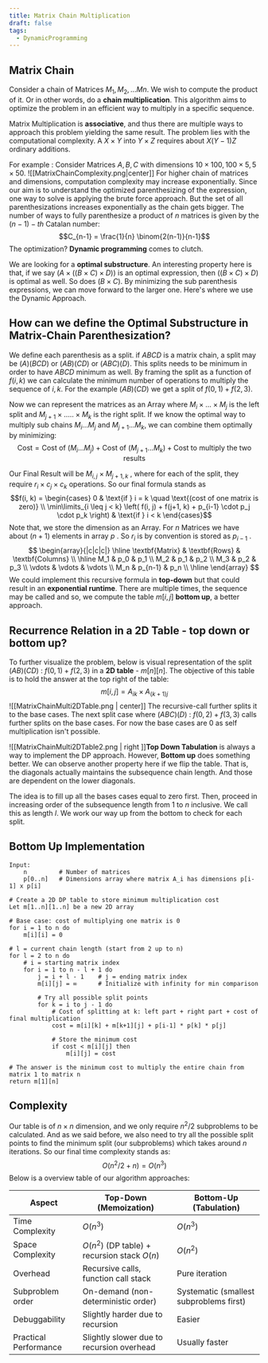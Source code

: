 ```yaml
---
title: Matrix Chain Multiplication
draft: false
tags:
  - DynamicProgramming
---
```

## Matrix Chain
Consider a chain of Matrices $M_1,M_2, ... Mn$. We wish to compute the product of it. Or in other words, do a **chain multiplication**.
This algorithm aims to optimize the problem in an efficient way to multiply in a specific sequence. 

Matrix Multiplication is **associative**, and thus there are multiple ways to approach this problem yielding the same result. 
The problem lies with the computational complexity. A $X\times Y$ into $Y\times Z$ requires about $X(Y-1)Z$ ordinary additions. 

For example :
Consider Matrices $A,B,C$ with dimensions $10\times100, 100\times5, 5\times50$.
 ![[MatrixChainComplexity.png|center]]
For higher chain of matrices and dimensions, computation complexity may increase exponentially. 
Since our aim is to understand the optimized parenthesizing of the expression, one way to solve is applying the brute force approach. But the set of all parenthesizations increases exponentially as the chain gets bigger. The number of ways to fully parenthesize a product of $n$ matrices is given by the $(n-1)-th$ Catalan number: $$C_{n-1} = \frac{1}{n} \binom{2(n-1)}{n-1}$$The optimization? **Dynamic programming** comes to clutch. 

We are looking for a **optimal substructure**. An interesting property here is that, if we say $(A\times ((B \times C) \times D))$ is an optimal expression, then $((B \times C) \times D)$ is optimal as well. So does $(B \times C)$.
By minimizing the sub parenthesis expressions, we can move forward to the larger one. Here's where we use the Dynamic Approach. 
## How can we define the Optimal Substructure in Matrix-Chain Parenthesization? 
We define each parenthesis as a split. if $ABCD$ is a matrix chain, a split may be $(A)(BCD)$ or $(AB)(CD)$ or $(ABC)(D)$. This splits needs to be minimum in order to have $ABCD$ minimum as well. By framing the split as a function of $f(i,k)$ we can calculate the minimum number of operations to multiply the sequence of $i,k$. 
For the example $(AB)(CD)$ we get a split of $f(0,1) + f(2,3)$.

Now we can represent the matrices as an Array where $M_i \times ... \times M_j$ is the left split and $M_{j+1} \times ..... \times M_k$ is the right split. 
If we know the optimal way to multiply sub chains $M_i \dots M_j$ and $M_{j+1} \dots M_k$, we can combine them optimally by minimizing:
$$\text{Cost} = \text{Cost of } (M_i \dots M_j) + \text{Cost of } (M_{j+1} \dots M_k) + \text{Cost to multiply the two results}$$

Our Final Result will be $M_{i,j} \times M_{j+1,k}$ , where for each of the split, they require $r_i \times c_j \times c_k$ operations. 
So our final formula stands as 
$$f(i, k) = \begin{cases} 0 & \text{if } i = k \quad \text{(cost of one matrix is zero)} \\ \min\limits_{i \leq j < k} \left( f(i, j) + f(j+1, k) + p_{i-1} \cdot p_j \cdot p_k \right) & \text{if } i < k \end{cases}$$
Note that, we store the dimension as an Array. For $n$ Matrices we have about $(n+1)$ elements in array $p$ . So $r_i$ is by convention is stored as $p_{i-1}$ .
$$
\begin{array}{|c|c|c|}
\hline
\textbf{Matrix} & \textbf{Rows} & \textbf{Columns} \\
\hline
M_1 & p_0 & p_1 \\
M_2 & p_1 & p_2 \\
M_3 & p_2 & p_3 \\
\vdots & \vdots & \vdots \\
M_n & p_{n-1} & p_n \\
\hline
\end{array}
$$
We could implement this recursive formula in **top-down** but that could result in an **exponential runtime**. There are multiple times, the sequence may be called and so, we compute the table $m[i, j]$ **bottom up**, a better approach. 
## Recurrence Relation in a 2D Table - top down or bottom up?

To further visualize the problem, below is visual representation of the split $(AB)(CD)$ : $f(0,1) + f(2,3)$ in a **2D table** - $m[n][n]$. 
The objective of this table is to hold the answer at the top right of the table: $$m[i,j] = A_{ik} \times A_{(k+1)j}$$
![[MatrixChainMulti2DTable.png | center]]
The recursive-call further splits it to the base cases. The next split case where $(ABC)(D)$ : $f(0,2) + f(3,3)$ calls further splits on the base cases. For now the base cases are 0 as self multiplication isn't possible. 

![[MatrixChainMulti2DTable2.png | right ]]**Top Down Tabulation** is always a way to implement the DP approach. However, **Bottom up** does something better. 
We can observe another property here if we flip the table. That is, the diagonals actually maintains the subsequence chain length. 
And those are dependent on the lower diagonals. 

The idea is to fill up all the bases cases equal to zero first. Then, proceed in increasing order of the subsequence length from 1 to $n$ inclusive.
We call this as length $l$. 
We work our way up from the bottom to check for each split. 
## Bottom Up Implementation
```
Input: 
    n         # Number of matrices
    p[0..n]   # Dimensions array where matrix A_i has dimensions p[i-1] x p[i]

# Create a 2D DP table to store minimum multiplication cost
Let m[1..n][1..n] be a new 2D array

# Base case: cost of multiplying one matrix is 0
for i = 1 to n do
    m[i][i] = 0

# l = current chain length (start from 2 up to n)
for l = 2 to n do 
    # i = starting matrix index
    for i = 1 to n - l + 1 do 
        j = i + l - 1    # j = ending matrix index
        m[i][j] = ∞      # Initialize with infinity for min comparison

        # Try all possible split points
        for k = i to j - 1 do
            # Cost of splitting at k: left part + right part + cost of final multiplication
            cost = m[i][k] + m[k+1][j] + p[i-1] * p[k] * p[j]
            
            # Store the minimum cost
            if cost < m[i][j] then
                m[i][j] = cost

# The answer is the minimum cost to multiply the entire chain from matrix 1 to matrix n
return m[1][n]
```

## Complexity
Our table is of $n\times n$  dimension, and we only require $n^2 / 2$ subproblems to be calculated. And as we said before, we also need to try all the possible split points to find the minimum split (our subproblems) which takes around *n* iterations. So our final time complexity stands as: $$O(n^2/2 + n) = O(n^3)$$
Below is a overview table of our algorithm approaches:

| Aspect                | Top-Down (Memoization)                       | Bottom-Up (Tabulation)                  |
| --------------------- | -------------------------------------------- | --------------------------------------- |
| Time Complexity       | $O(n^3)$                                     | $O(n^3)$                                |
| Space Complexity      | $O(n^2)$ (DP table) + recursion stack $O(n)$ | $O(n^2)$                                |
| Overhead              | Recursive calls, function call stack         | Pure iteration                          |
| Subproblem order      | On-demand (non-deterministic order)          | Systematic (smallest subproblems first) |
| Debuggability         | Slightly harder due to recursion             | Easier                                  |
| Practical Performance | Slightly slower due to recursion overhead    | Usually faster                          |
